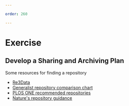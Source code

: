 ```yaml
---

order: 260

---
```


# Exercise

## Develop a Sharing and Archiving Plan 
<div>
<p>Some resources for finding a repository</p>
<ul>
  <li><a href="https://www.re3data.org/">Re3Data</a></li>
  <li><a href="https://doi.org/10.5281/zenodo.3946720">Generalist repository comparison chart</a></li>  
  <li><a href="https://journals.plos.org/plosone/s/recommended-repositories">PLOS ONE recommended repositories</a></li>
  <li><a href="https://www.nature.com/sdata/policies/repositories">Nature's repository guidance</a></li>
</ul>
</div>





